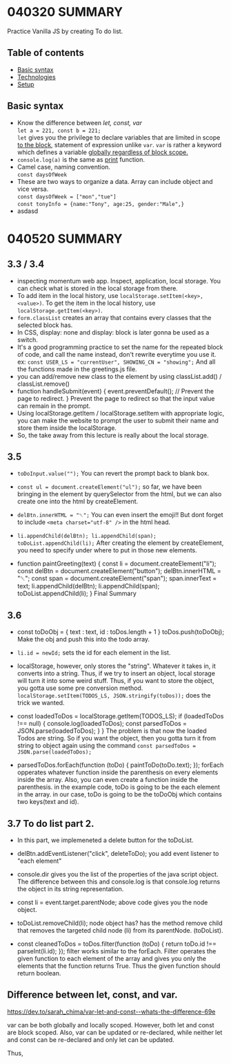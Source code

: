 # 040320 SUMMARY

Practice Vanilla JS by creating To do list.

## Table of contents

- [Basic syntax](#basic-syntax)
- [Technologies](#technologies)
- [Setup](#setup)

## Basic syntax

- Know the difference between <i>let, const, var</i><br>`let a = 221, const b = 221;`<br>`let` gives you the privilege to declare variables that are limited in scope <u>to the block</u>, statement of expression unlike `var`.
  `var` is rather a keyword which defines a variable <u>globally regardless of block scope.</u>
- `console.log(a)` is the same as <u>print</u> function.
- Camel case, naming convention.<br>`const daysOfWeek`
- These are two ways to organize a data. Array can include object and vice versa.<br>`const daysOfWeek = ["mon","tue"]`<br>`const tonyInfo = {name:"Tony", age:25, gender:"Male",}`
- asdasd

# 040520 SUMMARY

## 3.3 / 3.4

- inspecting momentum web app. Inspect, application, local storage. You can check what is stored in the local storage from there.
- To add item in the local history, use `localStorage.setItem(<key>,<value>)`. To get the item in the local history, use `localStorage.getItem(<key>)`.
- `form.classList` creates an array that contains every classes that the selected block has.
- In CSS, display: none and display: block is later gonna be used as a switch.
- It's a good programming practice to set the name for the repeated block of code, and call the name instead, don't rewrite everytime you use it. ex: `const USER_LS = "currentUser", SHOWING_CN = "showing";` And all the functions made in the greetings.js file.
- you can add/remove new class to the element by using classList.add(<name>) / classList.remove(<name>)
- function handleSubmit(event) {
  event.preventDefault(); // Prevent the page to redirect.
  }
  Prevent the page to redirect so that the input value can remain in the prompt.
- Using localStorage.getItem / localStorage.setItem with appropriate logic, you can make the website to prompt the user to submit their name and store them inside the localStorage.
- So, the take away from this lecture is really about the local storage.

## 3.5

- `toDoInput.value("");` You can revert the prompt back to blank box.
- `const ul = document.createElement("ul");` so far, we have been bringing in the element by querySelector from the html, but we can also create one into the html by createElement.
- `delBtn.innerHTML = "␡";` You can even insert the emoji!! But dont forget to include `<meta charset="utf-8" />` in the html head.
- `li.appendChild(delBtn); li.appendChild(span); toDoList.appendChild(li);`
  After creating the element by createElement, you need to specify under where to put in those new elements.

- function paintGreeting(text) {
  const li = document.createElement("li");
  const delBtn = document.createElement("button");
  delBtn.innerHTML = "␡";
  const span = document.createElement("span");
  span.innerText = text;
  li.appendChild(delBtn);
  li.appendChild(span);
  toDoList.appendChild(li);
  }
  Final Summary

## 3.6

- const toDoObj = {
  text : text,
  id : toDos.length + 1
  }
  toDos.push(toDoObj);
  Make the obj and push this into the todo array.
- `li.id = newId;` sets the id for each element in the list.
- localStorage, however, only stores the "string". Whatever it takes in, it converts into a string. Thus, if we try to insert an object, local storage will turn it into some weird stuff. Thus, if you want to store the object, you gotta use some pre conversion method.
  `localStorage.setItem(TODOS_LS, JSON.stringify(toDos));` does the trick we wanted.

- const loadedToDos = localStorage.getItem(TODOS_LS);
  if (loadedToDos !== null) {
  console.log(loadedToDos);
  const parsedToDos = JSON.parse(loadedToDos);
  }
  }
  The problem is that now the loaded Todos are string. So if you want the object, then you gotta turn it from string to object again using the command `const parsedToDos = JSON.parse(loadedToDos);`

- parsedToDos.forEach(function (toDo) {
  paintToDo(toDo.text);
  });
  forEach opperates whatever function inside the parenthesis on every elements inside the array.
  Also, you can even create a function inside the parenthesis. in the example code, toDo is going to be the each element in the array. in our case, toDo is going to be the toDoObj which contains two keys(text and id).

## 3.7 To do list part 2.

- In this part, we implemeneted a delete button for the toDoList.

- delBtn.addEventListener("click", deleteToDo);
  you add event listener to "each element"

- console.dir gives you the list of the properties of the java script object. The difference between this and console.log is that console.log returns the object in its string representation.
- const li = event.target.parentNode;
  above code gives you the node object.

- toDoList.removeChild(li);
  node object has? has the method remove child that removes the targeted child node (li) from its parentNode. (toDoList).

- const cleanedToDos = toDos.filter(function (toDo) {
  return toDo.id !== parseInt(li.id);
  });
  filter works similar to the forEach. Filter operates the given function to each element of the array and gives you only the elements that the function returns True. Thus the given function should return boolean.

## Difference between let, const, and var.

https://dev.to/sarah_chima/var-let-and-const--whats-the-difference-69e

var can be both globally and locally scoped. However, both let and const are block scoped.
Also, var can be updated or re-declared, while neither let and const can be re-declared and only let can be updated.

Thus,
